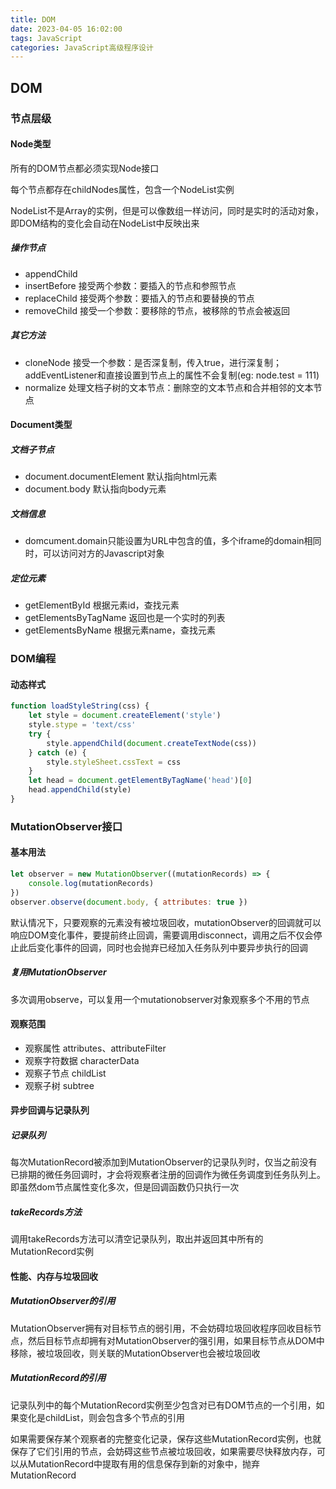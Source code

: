```yaml
---
title: DOM
date: 2023-04-05 16:02:00
tags: JavaScript
categories: JavaScript高级程序设计
---
```


## DOM

### 节点层级

#### Node类型

所有的DOM节点都必须实现Node接口

每个节点都存在childNodes属性，包含一个NodeList实例

NodeList不是Array的实例，但是可以像数组一样访问，同时是实时的活动对象，即DOM结构的变化会自动在NodeList中反映出来

##### 操作节点

- appendChild
- insertBefore 接受两个参数：要插入的节点和参照节点
- replaceChild 接受两个参数：要插入的节点和要替换的节点
- removeChild 接受一个参数：要移除的节点，被移除的节点会被返回

##### 其它方法

- cloneNode 接受一个参数：是否深复制，传入true，进行深复制；addEventListener和直接设置到节点上的属性不会复制(eg: node.test = 111)
- normalize 处理文档子树的文本节点：删除空的文本节点和合并相邻的文本节点

#### Document类型

##### 文档子节点

- document.documentElement 默认指向html元素
- document.body 默认指向body元素

##### 文档信息

- domcument.domain只能设置为URL中包含的值，多个iframe的domain相同时，可以访问对方的Javascript对象

##### 定位元素

- getElementById 根据元素id，查找元素
- getElementsByTagName 返回也是一个实时的列表
- getElementsByName 根据元素name，查找元素

### DOM编程

#### 动态样式

```javascript
function loadStyleString(css) {
    let style = document.createElement('style')
    style.stype = 'text/css'
    try {
        style.appendChild(document.createTextNode(css))
    } catch (e) {
        style.styleSheet.cssText = css
    }
    let head = document.getElementByTagName('head')[0]
    head.appendChild(style)
}

```

### MutationObserver接口

#### 基本用法

```javascript
let observer = new MutationObserver((mutationRecords) => {
    console.log(mutationRecords)
})
observer.observe(document.body, { attributes: true })
```

默认情况下，只要观察的元素没有被垃圾回收，mutationObserver的回调就可以响应DOM变化事件，要提前终止回调，需要调用disconnect，调用之后不仅会停止此后变化事件的回调，同时也会抛弃已经加入任务队列中要异步执行的回调

##### 复用MutationObserver

多次调用observe，可以复用一个mutationobserver对象观察多个不用的节点

#### 观察范围

- 观察属性 attributes、attributeFilter
- 观察字符数据 characterData
- 观察子节点 childList
- 观察子树 subtree

#### 异步回调与记录队列

##### 记录队列

每次MutationRecord被添加到MutationObserver的记录队列时，仅当之前没有已排期的微任务回调时，才会将观察者注册的回调作为微任务调度到任务队列上。即虽然dom节点属性变化多次，但是回调函数仍只执行一次

##### takeRecords方法

调用takeRecords方法可以清空记录队列，取出并返回其中所有的MutationRecord实例

#### 性能、内存与垃圾回收

##### MutationObserver的引用

MutationObserver拥有对目标节点的弱引用，不会妨碍垃圾回收程序回收目标节点，然后目标节点却拥有对MutationObserver的强引用，如果目标节点从DOM中移除，被垃圾回收，则关联的MutationObserver也会被垃圾回收

##### MutationRecord的引用

记录队列中的每个MutationRecord实例至少包含对已有DOM节点的一个引用，如果变化是childList，则会包含多个节点的引用

如果需要保存某个观察者的完整变化记录，保存这些MutationRecord实例，也就保存了它们引用的节点，会妨碍这些节点被垃圾回收，如果需要尽快释放内存，可以从MutationRecord中提取有用的信息保存到新的对象中，抛弃MutationRecord
